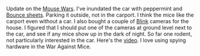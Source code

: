 Update on the <a href="http://scripting.com/2020/08/30/152537.html?title=howToFightMiceInCars">Mouse Wars</a>. I've inundated the car with peppermint and <a href="https://www.amazon.com/Bounce-Fabric-Softener-Sheets-Outdoor/dp/B003FULBQ4">Bounce sheets</a>. Parking it outside, not in the carport. I think the mice like the carport even without a car. I also bought a couple of <a href="https://www.amazon.com/stores/page/C5DECBBE-4F56-4C36-B933-E62144578691?tag=meastus-20&gclid=CjwKCAjw-5v7BRAmEiwAJ3DpuOsz49iXrSiSpBb72lentx8D88xp2hcCYLD-BK_KD06oQO_kDldVdBoCn5UQAvD_BwE">Blink</a> cameras for the house. I figured that I should put one of the cameras at ground level next to the car, and see if any mice show up in the dark of night. So far one rodent, not particularly interested in the car. Here's the <a href="https://www.youtube.com/watch?v=yN3t5AfNKyk">video</a>. I love using spying hardware in the War Against Mice. 
